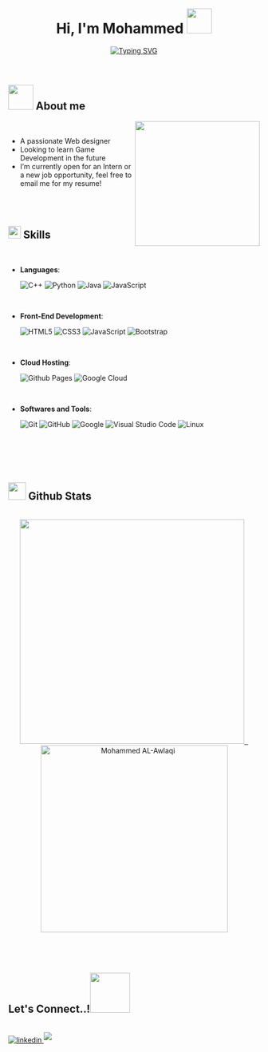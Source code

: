 <h1 align="center" ><b>Hi, I'm Mohammed </b><img src="https://imgs.search.brave.com/sXZQ1PNqiVNahJKbqzVUbZNadzPfmf9YZYuYIK82A78/rs:fit:800:600:1/g:ce/aHR0cHM6Ly9pLnBp/bmltZy5jb20vb3Jp/Z2luYWxzLzllLzBl/L2RjLzllMGVkYzNi/ZjU1ODliNzM3NDg3/ZjU2ODBlMmU5YTQ2/LmdpZg.gif" width="50"></h1>

<p align="center">
  <a href="https://git.io/typing-svg"><img src="https://readme-typing-svg.demolab.com?font=Press+Start+2P&pause=1000&color=F78B2A&center=true&vCenter=true&width=700&lines=Computer+Scientist;Software+Engineer;Web+Designer;USM+Student" alt="Typing SVG" /></a>
</p>


<br>



	
## <picture><img src = "https://media.tenor.com/bCfpwMjfAi0AAAAC/cat-typing.gif" width = 50px></picture> **About me**

<picture> <img align="right" src="https://media.tenor.com/NSNdQdPNBBwAAAAi/happy-lunar-new-year-angkukueh-girl.gif" width = 250px></picture>

<br>

- A passionate Web designer
- Looking to learn Game Development in the future
- I’m currently open for an Intern or a new job opportunity, feel free to email me for my resume!

<br><br>

## <img src="https://media.tenor.com/-746ncrDtWQAAAAi/alex-geerken-geerken.gif" width ="25"><b> Skills</b>
<br>

<p align="center">

- **Languages**:
    
    ![C++](https://img.shields.io/badge/C++%20-%2300599C.svg?style=for-the-badge&logo=c%2B%2B&logoColor=white)
    ![Python](https://img.shields.io/badge/Python%20-%2314354C.svg?style=for-the-badge&logo=python&logoColor=white)
    ![Java](https://img.shields.io/badge/Java-ED8B00?style=for-the-badge&logo=java&logoColor=white)
    ![JavaScript](https://img.shields.io/badge/JavaScript-F7DF1E?style=for-the-badge&logo=javascript&logoColor=black)

<br>   

- **Front-End Development**:

   ![HTML5](https://img.shields.io/badge/HTML5%20-%23E34F26.svg?style=for-the-badge&logo=html5&logoColor=white)
   ![CSS3](https://img.shields.io/badge/CSS%20-%231572B6.svg?style=for-the-badge&logo=css3&logoColor=white)
   ![JavaScript](https://img.shields.io/badge/JavaScript%20-%23F7DF1E.svg?style=for-the-badge&logo=javascript&logoColor=black)
   ![Bootstrap](https://img.shields.io/badge/Bootstrap-02569B?style=for-the-badge&logo=Bootstrap&logoColor=white)

<br>

- **Cloud Hosting**:

    ![Github Pages](https://img.shields.io/badge/GitHub%20Pages-%23327FC7.svg?style=for-the-badge&logo=github&logoColor=white)
    ![Google Cloud](https://img.shields.io/badge/Google_Cloud-4285F4?style=for-the-badge&logo=google-cloud&logoColor=white)
    
<br>

- **Softwares and Tools**:

    ![Git](https://img.shields.io/badge/git-%23F05033.svg?style=for-the-badge&logo=git&logoColor=white)
    ![GitHub](https://img.shields.io/badge/github-%23121011.svg?style=for-the-badge&logo=github&logoColor=white)
    ![Google](https://img.shields.io/badge/google-%234285F4.svg?style=for-the-badge&logo=google&logoColor=white)
    ![Visual Studio Code](https://img.shields.io/badge/Visual%20Studio%20Code-0078d7.svg?style=for-the-badge&logo=visual-studio-code&logoColor=white)
    ![Linux](https://img.shields.io/badge/Linux-FCC624?style=for-the-badge&logo=linux&logoColor=black) 

<br>


</p>

<br>
<br>


## <img src="https://media.tenor.com/vM1uCtPnG5MAAAAi/jared-d-weiss-brazey.gif" width="35"><b> Github Stats </b>
<br>

<div align="center">

<a href="https://github.com/iMo-ali">
  <img src="https://github-readme-stats.vercel.app/api?username=iMo-ali&include_all_commits=true&count_private=true&show_icons=true&line_height=20&title_color=7A7ADB&icon_color=2234AE&text_color=D3D3D3&bg_color=0,000000,130F40" width="450"/>
	&nbsp;
  <img src="https://github-readme-stats.vercel.app/api?username=iMo-ali&show_icons=true&locale=en&layout=compact&line_height=20&title_color=7A7ADB&icon_color=2234AE&text_color=D3D3D3&bg_color=0,000000,130F40" width="375"  alt="Mohammed AL-Awlaqi"/>

</a>
</div>

<br>
<br>
<br>

## <b> Let's Connect..!</b><img src="https://media.tenor.com/wLuGDio_sbIAAAAi/piyueshmodi-curiouspiyuesh.gif" width ="80">
<br>
<div align='left'>

<a href="https://www.linkedin.com/in/mohammed-ali-mohammed-al-awlaqi-79032625a/" target="_blank">
<img src="https://img.shields.io/badge/linkedin-%2300acee.svg?color=405DE6&style=for-the-badge&logo=linkedin&logoColor=white" alt=linkedin style="margin-bottom: 5px;"/>
</a>

<a href="mailto:mohammed_ali@student.usm.my" target="_blank">
<img src="https://img.shields.io/badge/Microsoft_Outlook-0078D4?style=for-the-badge&logo=microsoft-outlook&logoColor=white" t=mail style="margin-bottom: 5px;" />
</a>
	
</div>
